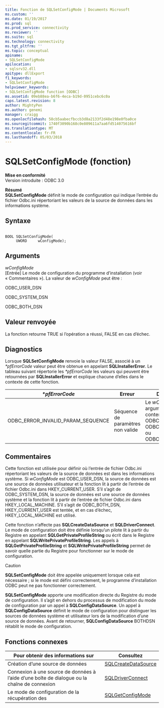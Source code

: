 ```yaml
---
title: Fonction de SQLSetConfigMode | Documents Microsoft
ms.custom: ''
ms.date: 01/19/2017
ms.prod: sql
ms.prod_service: connectivity
ms.reviewer: ''
ms.suite: sql
ms.technology: connectivity
ms.tgt_pltfrm: ''
ms.topic: conceptual
apiname:
- SQLSetConfigMode
apilocation:
- sqlsrv32.dll
apitype: dllExport
f1_keywords:
- SQLSetConfigMode
helpviewer_keywords:
- SQLSetConfigMode function [ODBC]
ms.assetid: 09eb88ea-b6f6-4eca-b19d-0951cebc6c0a
caps.latest.revision: 8
author: MightyPen
ms.author: genemi
manager: craigg
ms.openlocfilehash: 58cb5aabecfbccb3d8a2133f2d48e198e0fba0ce
ms.sourcegitcommit: 1740f3090b168c0e809611a7aa6fd514075616bf
ms.translationtype: MT
ms.contentlocale: fr-FR
ms.lasthandoff: 05/03/2018
---
```

# <a name="sqlsetconfigmode-function"></a>SQLSetConfigMode (fonction)
**Mise en conformité**  
 Version introduite : ODBC 3.0  
  
 **Résumé**  
 **SQLSetConfigMode** définit le mode de configuration qui indique l’entrée du fichier Odbc.ini répertoriant les valeurs de la source de données dans les informations système.  
  
## <a name="syntax"></a>Syntaxe  
  
```  
  
BOOL SQLSetConfigMode(  
     UWORD     wConfigMode);  
```  
  
## <a name="arguments"></a>Arguments  
 *wConfigMode*  
 [Entrée] Le mode de configuration du programme d’installation (voir « Commentaires »). La valeur de *wConfigMode* peut être :  
  
 ODBC_USER_DSN  
  
 ODBC_SYSTEM_DSN  
  
 ODBC_BOTH_DSN  
  
## <a name="returns"></a>Valeur renvoyée  
 La fonction retourne TRUE si l’opération a réussi, FALSE en cas d’échec.  
  
## <a name="diagnostics"></a>Diagnostics  
 Lorsque **SQLSetConfigMode** renvoie la valeur FALSE, associé à un  *\*pfErrorCode* valeur peut être obtenue en appelant **SQLInstallerError**. Le tableau suivant répertorie les  *\*pfErrorCode* les valeurs qui peuvent être retournées par **SQLInstallerError** et explique chacune d’elles dans le contexte de cette fonction.  
  
|*\*pfErrorCode*|Erreur| Description|  
|---------------------|-----------|-----------------|  
|ODBC_ERROR_INVALID_PARAM_SEQUENCE|Séquence de paramètres non valide|Le *wConfigMode* argument ne contenait pas ODBC_USER_DSN, ODBC_SYSTEM_DSN ou ODBC_BOTH_DSN.|  
  
## <a name="comments"></a>Commentaires  
 Cette fonction est utilisée pour définir où l’entrée de fichier Odbc.ini répertoriant les valeurs de la source de données est dans les informations système. Si *wConfigMode* est ODBC_USER_DSN, la source de données est une source de données utilisateur et la fonction lit à partir de l’entrée de fichier Odbc.ini dans HKEY_CURRENT_USER. S’il s’agit de ODBC_SYSTEM_DSN, la source de données est une source de données système et la fonction lit à partir de l’entrée de fichier Odbc.ini dans HKEY_LOCAL_MACHINE. S’il s’agit de ODBC_BOTH_DSN, HKEY_CURRENT_USER est tentée, et en cas d’échec, HKEY_LOCAL_MACHINE est utilisé.  
  
 Cette fonction n’affecte pas **SQLCreateDataSource** et **SQLDriverConnect**. Le mode de configuration doit être définie lorsqu’un pilote lit à partir du Registre en appelant **SQLGetPrivateProfileString** ou écrit dans le Registre en appelant **SQLWritePrivateProfileString**. Les appels à **SQLGetPrivateProfileString** et **SQLWritePrivateProfileString** permet de savoir quelle partie du Registre pour fonctionner sur le mode de configuration.  
  
> [!CAUTION]  
>  **SQLSetConfigMode** doit être appelée uniquement lorsque cela est nécessaire ; si le mode est défini correctement, le programme d’installation ODBC peut ne pas fonctionner correctement.  
  
 **SQLSetConfigMode** apporte une modification directe du Registre du mode de configuration. Il s’agit en dehors du processus de modification du mode de configuration par un appel à **SQLConfigDataSource**. Un appel à **SQLConfigDataSource** définit le mode de configuration pour distinguer les sources de données système et utilisateur lors de la modification d’une source de données. Avant de retourner, **SQLConfigDataSource** BOTHDSN rétablit le mode de configuration.  
  
## <a name="related-functions"></a>Fonctions connexes  
  
|Pour obtenir des informations sur|Consultez|  
|---------------------------|---------|  
|Création d’une source de données|[SQLCreateDataSource](../../../odbc/reference/syntax/sqlcreatedatasource-function.md)|  
|Connexion à une source de données à l’aide d’une boîte de dialogue ou la chaîne de connexion|[SQLDriverConnect](../../../odbc/reference/syntax/sqldriverconnect-function.md)|  
|Le mode de configuration de la récupération des|[SQLGetConfigMode](../../../odbc/reference/syntax/sqlgetconfigmode-function.md)|
